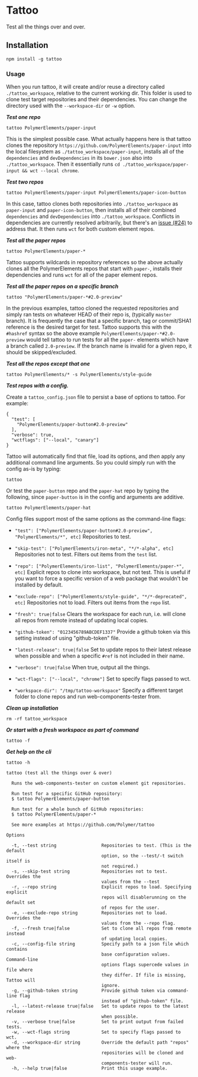 # Tattoo
Test all the things over and over.

## Installation

```
npm install -g tattoo
```

### Usage

When you run tattoo, it will create and/or reuse a directory called
`./tattoo_workspace`, relative to the current working dir.  This folder is
used to clone test target repositories and their dependencies.  You can change
the directory used with the `--workspace-dir` or `-w` option.

***Test one repo***
```
tattoo PolymerElements/paper-input
```
This is the simplest possible case.  What actually happens here is that tattoo
clones the repository `https://github.com/PolymerElements/paper-input` into the
local filesystem as `./tattoo_workspace/paper-input`, installs all of the
`dependencies` and `devDependencies` in its `bower.json` also into
`./tattoo_workspace`.  Then it essentially runs
`cd ./tattoo_workspace/paper-input && wct --local chrome`.

***Test two repos***

```
tattoo PolymerElements/paper-input PolymerElements/paper-icon-button
```
In this case, tattoo clones both repositories into `./tattoo_workspace` as
`paper-input` and `paper-icon-button`, then installs all of their combined
`dependencies` and `devDependencies` into `./tattoo_workspace`.  Conflicts in
dependencies are currently resolved arbitrarily, but there's an
[issue (#24)](https://github.com/Polymer/tattoo/issues/24) to address that.
It then runs `wct` for both custom element repos.

***Test all the paper repos***

```
tattoo PolymerElements/paper-*
```
Tattoo supports wildcards in repository references so the above actually clones
all the PolymerElements repos that start with `paper-`, installs their
dependencies and runs `wct` for all of the paper element repos.

***Test all the paper repos on a specific branch***

```
tattoo "PolymerElements/paper-*#2.0-preview"
```
In the previous examples, tattoo cloned the requested repositories and simply
ran tests on whatever HEAD of their repo is, (typically `master` branch).  It
is frequently the case that a specific branch, tag or commit/SHA1 reference is
the desired target for test.  Tattoo supports this with the `#hashref` syntax
so the above example `PolymerElements/paper-*#2.0-preview` would tell tattoo
to run tests for all the `paper-` elements which have a branch called
`2.0-preview`.  If the branch name is invalid for a given repo, it should be
skipped/excluded.

***Test all the repos except that one***

```
tattoo PolymerElements/* -s PolymerElements/style-guide
```

***Test repos with a config.***

Create a `tattoo_config.json` file to persist a base of options to tattoo.  For
example:
```
{
  "test": [
    "PolymerElements/paper-button#2.0-preview"
  ],
  "verbose": true,
  "wctflags": ["--local", "canary"]
}
```
Tattoo will automatically find that file, load its options, and *then* apply
any additional command line arguments.  So you could simply run with the config
as-is by typing:

```
tattoo
```
Or test the `paper-button` repo and the `paper-hat` repo by typing the
following, since `paper-button` is in the config and arguments are additive.
```
tattoo PolymerElements/paper-hat
```

Config files support most of the same options as the command-line flags:

* `"test": ["PolymerElements/paper-button#2.0-preview", "PolymerElements/*", etc]`
  Repositories to test.

* `"skip-test": ["PolymerElements/iron-meta", "*/*-alpha", etc]`
  Repositories not to test.  Filters out items from the `test` list.

* `"repo": ["PolymerElements/iron-list", "PolymerElements/paper-*", etc]`
  Explicit repos to clone into workspace, but not test.  This is useful if you
  want to force a specific version of a web package that wouldn't be installed
  by default.

* `"exclude-repo": ["PolymerElements/style-guide", "*/*-deprecated", etc]`
  Repositories not to load.  Filters out items from the `repo` list.

* `"fresh": true|false`
  Clears the workspace for each run, i.e. will clone all repos from remote
  instead of updating local copies.

* `"github-token": "0123456789ABCDEF1337"`
  Provide a github token via this setting instead of using "github-token" file.

* `"latest-release": true|false`
  Set to update repos to their latest release when possible and when a specific
  `#ref` is not included in their name.

* `"verbose": true|false`
  When true, output all the things.

* `"wct-flags": ["--local", "chrome"]`
  Set to specify flags passed to wct.

* `"workspace-dir": "/tmp/tattoo-workspace"`
  Specify a different target folder to clone repos and run web-components-tester
  from.

***Clean up installation***
```
rm -rf tattoo_workspace
```

***Or start with a fresh workspace as part of command***
```
tattoo -f
```

***Get help on the cli***
```
tattoo -h

tattoo (test all the things over & over)

  Runs the web-components-tester on custom element git repositories.

  Run test for a specific GitHub repository:
  $ tattoo PolymerElements/paper-button

  Run test for a whole bunch of GitHub repositories:
  $ tattoo PolymerElements/paper-*

  See more examples at https://github.com/Polymer/tattoo

Options

  -t, --test string                 Repositories to test. (This is the default
                                    option, so the --test/-t switch itself is
                                    not required.)
  -s, --skip-test string            Repositories not to test. Overrides the
                                    values from the --test
  -r, --repo string                 Explicit repos to load. Specifying explicit
                                    repos will disablerunning on the default set
                                    of repos for the user.
  -e, --exclude-repo string         Repositories not to load. Overrides the
                                    values from the --repo flag.
  -f, --fresh true|false            Set to clone all repos from remote instead
                                    of updating local copies.
  -c, --config-file string          Specify path to a json file which contains
                                    base configuration values. Command-line
                                    options flags supercede values in file where
                                    they differ. If file is missing, Tattoo will
                                    ignore.
  -g, --github-token string         Provide github token via command-line flag
                                    instead of "github-token" file.
  -l, --latest-release true|false   Set to update repos to the latest release
                                    when possible.
  -v, --verbose true|false          Set to print output from failed tests.
  -w, --wct-flags string            Set to specify flags passed to wct.
  -d, --workspace-dir string        Override the default path "repos" where the
                                    repositories will be cloned and web-
                                    components-tester will run.
  -h, --help true|false             Print this usage example.
```
